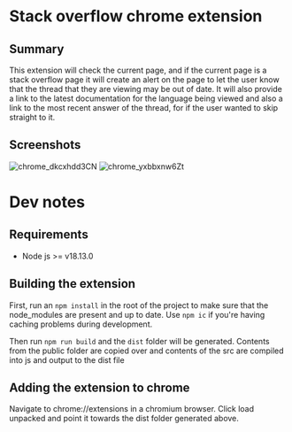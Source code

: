 # Stack overflow chrome extension
## Summary
This extension will check the current page, and if the current page is a stack overflow page it will create an alert on the page to let the user know that the thread that they are viewing may be out of date. It will also provide a link to the latest documentation for the language being viewed and also a link to the most recent answer of the thread, for if the user wanted to skip straight to it.

## Screenshots
![chrome_dkcxhdd3CN](https://github.com/ellio86/stack-overflow-chrome-extension/assets/55849851/9bb76fc0-de7e-4f47-98c8-e7fec5e0e622)
![chrome_yxbbxnw6Zt](https://github.com/ellio86/stack-overflow-chrome-extension/assets/55849851/5dd5eb3d-36da-4d57-b5b7-310ff6ed28e8)




# Dev notes
## Requirements
- Node js >= v18.13.0

## Building the extension
First, run an `npm install` in the root of the project to make sure that the node_modules are present and up to date. Use `npm ic` if you're having caching problems during development.

Then run `npm run build` and the `dist` folder will be generated. Contents from the public folder are copied over and contents of the src are compiled into js and output to the dist file

## Adding the extension to chrome
Navigate to chrome://extensions in a chromium browser. Click load unpacked and point it towards the dist folder generated above. 
